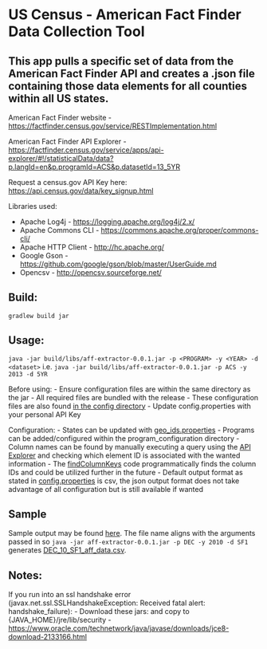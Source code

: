 # US Census - American Fact Finder Data Collection Tool

## This app pulls a specific set of data from the American Fact Finder API and creates a .json file containing those data elements for all counties within all US states.

American Fact Finder website - https://factfinder.census.gov/service/RESTImplementation.html

American Fact Finder API Explorer - https://factfinder.census.gov/service/apps/api-explorer/#!/statisticalData/data?p.langId=en&p.programId=ACS&p.datasetId=13_5YR

Request a census.gov API Key here: https://api.census.gov/data/key_signup.html

Libraries used:
* Apache Log4j - https://logging.apache.org/log4j/2.x/
* Apache Commons CLI - https://commons.apache.org/proper/commons-cli/
* Apache HTTP Client - http://hc.apache.org/
* Google Gson - https://github.com/google/gson/blob/master/UserGuide.md
* Opencsv - http://opencsv.sourceforge.net/

## Build:
`gradlew build jar`

## Usage:
`java -jar build/libs/aff-extractor-0.0.1.jar -p <PROGRAM> -y <YEAR> -d <dataset>`
i.e. `java -jar build/libs/aff-extractor-0.0.1.jar -p ACS -y 2013 -d 5YR`

Before using:
    - Ensure configuration files are within the same directory as the jar
        - All required files are bundled with the release
        - These configuration files are also found [in the config directory](src/config)
    - Update config.properties with your personal API Key

Configuration:
    - States can be updated with [geo_ids.properties](src/config/geo_ids.properties)
    - Programs can be added/configured within the program_configuration directory
        - Column names can be found by manually executing a query using the [API Explorer](https://factfinder.census.gov/service/apps/api-explorer/#!/statisticalData/data?p.langId=en&p.programId=ACS&p.datasetId=13_5YR&p.geoIds=0400000US56.05000&p.tableId=DP03&p.categoryIds[]=&p.maxResults=1&exec=true) and checking which element ID is associated with the wanted information
        - The [findColumnKeys](https://github.com/Codisimus/aff-extractor/blob/de80689c91cdfdb54c3261e1ba90d707413dc986/src/main/java/utils/AffUtil.java#L25) code programmatically finds the column IDs and could be utilized further in the future
    - Default output format as stated in [config.properties](src/config/config.properties) is csv, the json output format does not take advantage of all configuration but is still available if wanted

## Sample
Sample output may be found [here](sample).
The file name aligns with the arguments passed in so `java -jar aff-extractor-0.0.1.jar -p DEC -y 2010 -d SF1` generates [DEC_10_SF1_aff_data.csv](sample/DEC_10_SF1_aff_data.csv).

## Notes:
If you run into an ssl handshake error (javax.net.ssl.SSLHandshakeException: Received fatal alert: handshake_failure):
    - Download these jars: and copy to {JAVA_HOME}/jre/lib/security 
    - https://www.oracle.com/technetwork/java/javase/downloads/jce8-download-2133166.html
